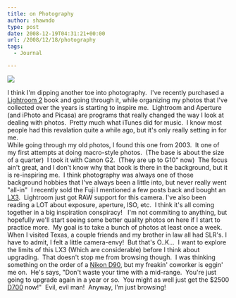 ```yaml
---
title: on Photography
author: shawndo
type: post
date: 2008-12-19T04:31:21+00:00
url: /2008/12/18/photography
tags:
  - Journal

---
```

![](/images/2008/12/img_0250.jpg)

I think I'm dipping another toe into photography.  I've recently purchased a [Lightroom 2][1] book and going through it, while organizing my photos that I've collected over the years is starting to inspire me.  Lightroom and Aperture (and iPhoto and Picasa) are programs that really changed the way I look at dealing with photos.  Pretty much what iTunes did for music.  I know most people had this revalation quite a while ago, but it's only really setting in for me.  
While going through my old photos, I found this one from 2003.  It one of my first attempts at doing macro-style photos.  (The base is about the size of a quarter)  I took it with Canon G2.  (They are up to G10" now)  The focus ain't great, and I don't know why that book is there in the background, but it is re-inspiring me.  I think photography was always one of those background hobbies that I've always been a little into, but never really went "all-in"  I recently sold the Fuji I mentioned a few posts back and bought an [LX3][2].  Lightroom just got RAW support for this camera. I've also been reading a LOT about exposure, aperture, ISO, etc.  I think it's all coming together in a big inspiration conspiracy!   I'm not commiting to anything, but hopefully we'll start seeing some better quality photos on here if I start to practice more.  My goal is to take a bunch of photos at least once a week.  
When I visited Texas, a couple friends and my brother in law all had SLR's. I have to admit, I felt a little camera-envy!  But that's O..K...  I want to explore the limits of this LX3 (Which are considerable) before I think about upgrading.  That doesn't stop me from browsing though.  I was thinking something on the order of a [Nikon D90][3], but my freakin' coworker is eggin' me on.  He's says, "Don't waste your time with a mid-range.  You're just going to upgrade again in a year or so.  You might as well just get the $2500 [D700][4] now!"  Evil, evil man!  Anyway, I'm just browsing!

 [1]: http://twipphoto.com/archives/1922
 [2]: http://www.dpreview.com/reviews/panasonicdmclx3/
 [3]: http://en.wikipedia.org/wiki/D90
 [4]: http://en.wikipedia.org/wiki/Nikon_D700